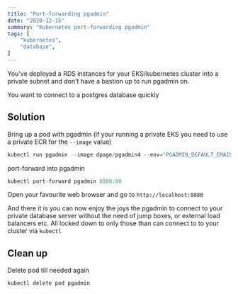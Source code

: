 ```yaml
---
title: "Port-forwarding pgadmin"
date: "2020-12-15"
summary: "Kubernetes port-forwarding pgadmin"
tags: [
    "kubernetes",
    "database",
]
---
```


You've deployed a RDS instances for your EKS/kubernetes cluster into a private subnet and don't have a bastion up to run pgadmin on.

You want to connect to a postgres database quickly

## Solution

Bring up a pod with pgadmin (if your running a private EKS you need to use a private ECR for the `--image` value)

``` c#
kubectl run pgadmin --image dpage/pgadmin4 --env="PGADMIN_DEFAULT_EMAIL=admin@admin.com" --env="PGADMIN_DEFAULT_PASSWORD=logmein"
```

port-forward into pgadmin

``` c#
kubectl port-forward pgadmin 8080:80
```

Open your favourite web browser and go to `http://localhost:8080`

And there it is you can now enjoy the joys the pgadmin to connect to your private database server without the need of jump boxes, or external load balancers etc. All locked down to only those than can connect to to your cluster via `kubectl`

## Clean up

Delete pod till needed again

``` c#
kubectl delete pod pgadmin
```
